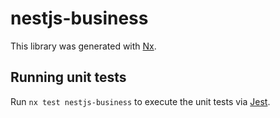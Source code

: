 # nestjs-business

This library was generated with [Nx](https://nx.dev).

## Running unit tests

Run `nx test nestjs-business` to execute the unit tests via [Jest](https://jestjs.io).
